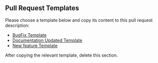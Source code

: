 ## Pull Request Templates

Please choose a template below and copy its content to this pull request description:

- [BugFix Template](https://github.com/flaxandteal/bonn-py/tree/main/.github/PULL_REQUEST_TEMPLATES/bug_fix.md)
- [Documentation Updated Template](https://github.com/flaxandteal/bonn-py/tree/main/.github/PULL_REQUEST_TEMPLATES/documentation.md)
- [New feature Template](https://github.com/flaxandteal/bonn-py/tree/main/.github/PULL_REQUEST_TEMPLATES/feature.md)

After copying the relevant template, delete this section.
